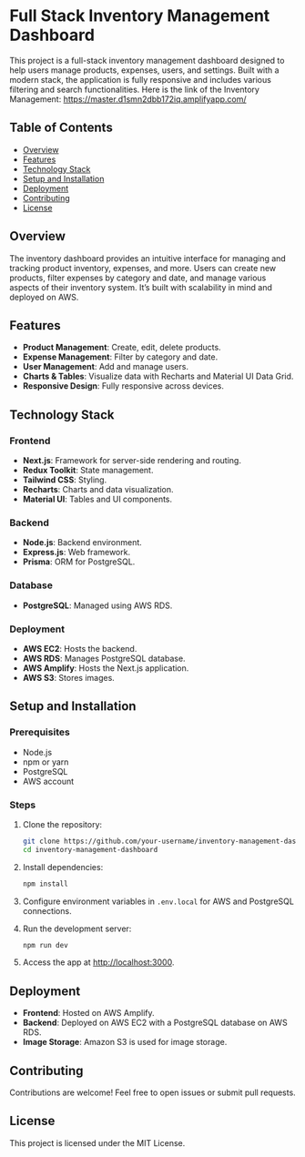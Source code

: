 # Full Stack Inventory Management Dashboard

This project is a full-stack inventory management dashboard designed to help users manage products, expenses, users, and settings. Built with a modern stack, the application is fully responsive and includes various filtering and search functionalities.
Here is the link of the Inventory Management: https://master.d1smn2dbb172iq.amplifyapp.com/

## Table of Contents
- [Overview](#overview)
- [Features](#features)
- [Technology Stack](#technology-stack)
- [Setup and Installation](#setup-and-installation)
- [Deployment](#deployment)
- [Contributing](#contributing)
- [License](#license)

## Overview
The inventory dashboard provides an intuitive interface for managing and tracking product inventory, expenses, and more. Users can create new products, filter expenses by category and date, and manage various aspects of their inventory system. It’s built with scalability in mind and deployed on AWS.

## Features
- **Product Management**: Create, edit, delete products.
- **Expense Management**: Filter by category and date.
- **User Management**: Add and manage users.
- **Charts & Tables**: Visualize data with Recharts and Material UI Data Grid.
- **Responsive Design**: Fully responsive across devices.

## Technology Stack

### Frontend
- **Next.js**: Framework for server-side rendering and routing.
- **Redux Toolkit**: State management.
- **Tailwind CSS**: Styling.
- **Recharts**: Charts and data visualization.
- **Material UI**: Tables and UI components.

### Backend
- **Node.js**: Backend environment.
- **Express.js**: Web framework.
- **Prisma**: ORM for PostgreSQL.
  
### Database
- **PostgreSQL**: Managed using AWS RDS.

### Deployment
- **AWS EC2**: Hosts the backend.
- **AWS RDS**: Manages PostgreSQL database.
- **AWS Amplify**: Hosts the Next.js application.
- **AWS S3**: Stores images.

## Setup and Installation

### Prerequisites
- Node.js
- npm or yarn
- PostgreSQL
- AWS account

### Steps
1. Clone the repository:
    ```bash
    git clone https://github.com/your-username/inventory-management-dashboard.git
    cd inventory-management-dashboard
    ```

2. Install dependencies:
    ```bash
    npm install
    ```

3. Configure environment variables in `.env.local` for AWS and PostgreSQL connections.

4. Run the development server:
    ```bash
    npm run dev
    ```

5. Access the app at [http://localhost:3000](http://localhost:3000).

## Deployment
- **Frontend**: Hosted on AWS Amplify.
- **Backend**: Deployed on AWS EC2 with a PostgreSQL database on AWS RDS.
- **Image Storage**: Amazon S3 is used for image storage.

## Contributing
Contributions are welcome! Feel free to open issues or submit pull requests.

## License
This project is licensed under the MIT License.

